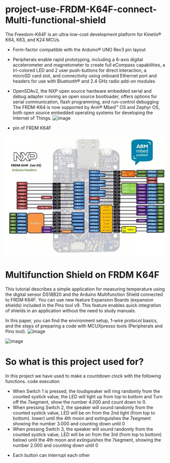 # project-use-FRDM-K64F-connect-Multi-functional-shield
The Freedom-K64F is an ultra-low-cost development platform for Kinetis® K64, K63, and K24 MCUs.

* Form-factor compatible with the Arduino® UNO Rev3 pin layout
* Peripherals enable rapid prototyping, including a 6-axis digital accelerometer and magnetometer to create full eCompass capabilities, a tri-colored LED and 2 user push-buttons for direct interaction, a microSD card slot, and connectivity using onboard Ethernet port and headers for use with Bluetooth® and 2.4 GHz radio add-on modules
* OpenSDAv2, the NXP open source hardware embedded serial and debug adapter running an open source bootloader, offers options for serial communication, flash programming, and run-control debugging
The FRDM-K64 is now supported by Arm® Mbed™ OS and Zephyr OS, both open source embedded operating systems for developing the Internet of Things.
![image](https://user-images.githubusercontent.com/94011063/231660418-e5377a42-4fe0-47c1-899c-39499f75a2d5.png)

* pin of FRDM K64F

![image](https://raw.githubusercontent.com/poiudfg/project-use-FRDM-K64F-connect-Multi-functional-shield-/main/frdm_k64f_reve4_header_pinout.jpg)

# Multifunction Shield on FRDM K64F
 This tutorial describes a simple application for measuring temperature using the digital sensor DS18B20 and the Arduino Multifunction Shield connected to FRDM K64F. You can use new feature Expansion Boards (expansion shields) included in the Pins tool v9. This feature enables quick integration of shields in an application without the need to study manuals.

In this paper, you can find the environment setup, 1-wire protocol basics, and the steps of preparing a code with MCUXpresso tools (Peripherals and Pins tool).
![image](https://user-images.githubusercontent.com/94011063/231660867-05a62dc5-0c53-4a69-bb52-3fba6b4f780c.png)

![image](https://user-images.githubusercontent.com/94011063/231660988-0e1b2a60-2f2c-4039-9a6d-2c95cf22bc4c.png)


# So what is this project used for?
In this project we have used to make a countdown clock with the following functions.
code execution
- When Switch 1 is pressed, the loudspeaker will ring randomly from the counted systick value, the LED will light up from top to bottom and
Turn off the 7segment, show the number 4.000 and count down to 0.
- When pressing Switch 2, the speaker will sound randomly from the counted systick value, LED will be on from the 2nd light (from top to bottom).
lower) until the 4th moon and extinguishes the 7segment showing the number 3.000 and counting down until 0
- When pressing Switch 3, the speaker will sound randomly from the counted systick value, LED will be on from the 3rd (from top to bottom)
below) until the 4th moon and extinguishes the 7segment, showing the number 2.000 and counting down until 0
* Each button can interrupt each other
